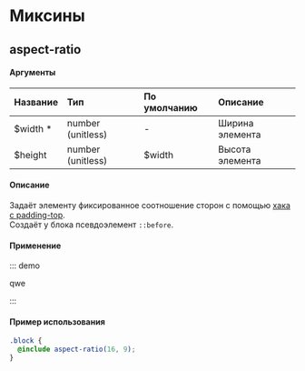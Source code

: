 # Миксины

## aspect-ratio

#### Аргументы

| Название       | Тип               | По умолчанию           | Описание        
| :------------- | :---------------- | :--------------------- | :--------------- 
| $width *       | number (unitless) | -                      | Ширина элемента 
| $height        | number (unitless) | $width                 | Высота элемента 

#### Описание
Задаёт элементу фиксированное соотношение сторон с помощью [хака с padding-top](https://css-tricks.com/aspect-ratio-boxes/). \
Создаёт у блока псевдоэлемент `::before`.

#### Применение

::: demo

qwe

:::


#### Пример использования

<base-example>

  <template v-slot:scss>

  ```scss
  .box-16-9 {
    @include aspect-ratio(16, 9);
    background: red;
  }
  
  .box-square {
    @include aspect-ratio(1);
    background: blue;
  }
  ```

  </template>

  <template v-slot:css>

  ```scss
  .box-16-9 {
    background: red;
    
    &::before {
      content: '';
      display: block;
      padding-top: 56.25%;
    }
  }
  
  .box-square {
    background: blue;
    
    &::before {
      content: '';
      display: block;
      padding-top: 100%;
    }
  }
  ```

  </template>

</base-example>

```scss
.block {
  @include aspect-ratio(16, 9);
}
```
